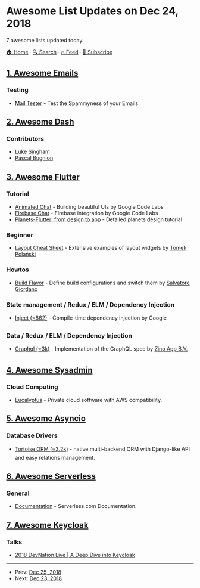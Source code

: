 # Awesome List Updates on Dec 24, 2018

7 awesome lists updated today.

[🏠 Home](/README.md) · [🔍 Search](https://test.trackawesomelist.com/search/) · [🔥 Feed](https://test.trackawesomelist.com/feed.xml) · [📮 Subscribe](https://trackawesomelist.us17.list-manage.com/subscribe?u=d2f0117aa829c83a63ec63c2f&id=36a103854c)



## [1. Awesome Emails](/content/jonathandion/awesome-emails/README.md)

### Testing

*   [Mail Tester](https://www.mail-tester.com/) - Test the Spammyness of your Emails

## [2. Awesome Dash](/content/ucg8j/awesome-dash/README.md)

### Contributors

*   [Luke Singham](https://lukesingham.com/)
*   [Pascal Bugnion](https://pascalbugnion.net)

## [3. Awesome Flutter](/content/Solido/awesome-flutter/README.md)

### Tutorial

*   [Animated Chat](https://codelabs.developers.google.com/codelabs/flutter/#0) - Building beautiful UIs by Google Code Labs
*   [Firebase Chat](https://codelabs.developers.google.com/codelabs/flutter-firebase/#0) - Firebase integration by Google Code Labs
*   [Planets-Flutter: from design to app](http://sergiandreplace.com/2017/09/planets-flutter-from-design-to-app) - Detailed planets design tutorial

### Beginner

*   [Layout Cheat Sheet](https://medium.com/flutter-community/flutter-layout-cheat-sheet-5363348d037e) - Extensive examples of layout widgets by [Tomek Polański](https://github.com/tomaszpolanski)

### Howtos

*   [Build Flavor](https://medium.com/@salvatoregiordanoo/flavoring-flutter-392aaa875f36) <!--claps:@salvatoregiordanoo/flavoring-flutter-392aaa875f36--> - Define build configurations and switch them by [Salvatore Giordano](https://medium.com/@salvatoregiordanoo)

### State management / Redux / ELM / Dependency Injection

*   [Inject (⭐862)](https://github.com/google/inject.dart) <!--stargazers:google/inject.dart--> - Compile-time dependency injection by Google

### Data / Redux / ELM / Dependency Injection

*   [Graphql (⭐3k)](https://github.com/zino-app/graphql-flutter) <!--stargazers:zino-app/graphql-flutter--> - Implementation of the GraphQL spec by [Zino App B.V.](https://github.com/zino-app)

## [4. Awesome Sysadmin](/content/awesome-foss/awesome-sysadmin/README.md)

### Cloud Computing

*   [Eucalyptus](https://www.eucalyptus.cloud/) - Private cloud software with AWS compatibility.

## [5. Awesome Asyncio](/content/timofurrer/awesome-asyncio/README.md)

### Database Drivers

*   [Tortoise ORM (⭐3.2k)](https://github.com/tortoise/tortoise-orm) - native multi-backend ORM with Django-like API and easy relations management.

## [6. Awesome Serverless](/content/pmuens/awesome-serverless/README.md)

### General

*   [Documentation](http://docs.serverless.com) - Serverless.com Documentation.

## [7. Awesome Keycloak](/content/thomasdarimont/awesome-keycloak/README.md)

### Talks

*   [2018 DevNation Live | A Deep Dive into Keycloak](https://www.youtube.com/watch?v=ZxpY_zZ52kU)

---

- Prev: [Dec 25, 2018](/content/2018/12/25/README.md)
- Next: [Dec 23, 2018](/content/2018/12/23/README.md)